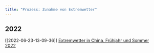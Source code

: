 ```yaml
---
title: "Prozess: Zunahme von Extremwetter"
---
```


##  2022

[[2022-06-23-13-09-36]] [Extremwetter in China, Frühjahr und Sommer 2022](2022-06-23-13-09-36.html)